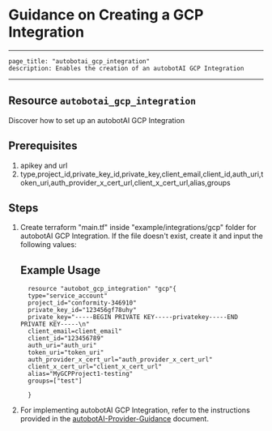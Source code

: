 # Guidance on Creating a GCP Integration

---
    page_title: "autobotai_gcp_integration"
    description: Enables the creation of an autobotAI GCP Integration
---

## Resource `autobotai_gcp_integration`
Discover how to set up an autobotAI GCP Integration


## Prerequisites
1. apikey and url
2. type,project_id,private_key_id,private_key,client_email,client_id,auth_uri,token_uri,auth_provider_x_cert_url,client_x_cert_url,alias,groups

## Steps 
1. Create terraform "main.tf" inside "example/integrations/gcp" folder for autobotAI GCP Integration. If the file doesn't exist, create it and input the following values:
    ## Example Usage 
    ```
      resource "autobot_gcp_integration" "gcp"{
      type="service_account"
      project_id="conformity-346910"
      private_key_id="123456gf78uhy"
      private_key="-----BEGIN PRIVATE KEY-----privatekey-----END PRIVATE KEY-----\n"
      client_email=client_email"
      client_id="123456789"
      auth_uri="auth_uri"
      token_uri="token_uri"
      auth_provider_x_cert_url="auth_provider_x_cert_url"
      client_x_cert_url="client_x_cert_url"
      alias="MyGCPProject1-testing"
      groups=["test"]

      }
    ```
2. For implementing autobotAI GCP Integration, refer to the instructions provided in the [autobotAI-Provider-Guidance](provider_guidance.md) document.
